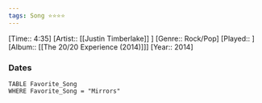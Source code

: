 ```yaml
---
tags: Song ⭐⭐⭐⭐ 
---
```

[Time:: 4:35]
[Artist:: [[Justin Timberlake]] ]
[Genre:: Rock/Pop]
[Played:: ]
[Album:: [[The 20/20 Experience (2014)]]]
[Year:: 2014]
### Dates
````dataview
TABLE Favorite_Song
WHERE Favorite_Song = "Mirrors"
````